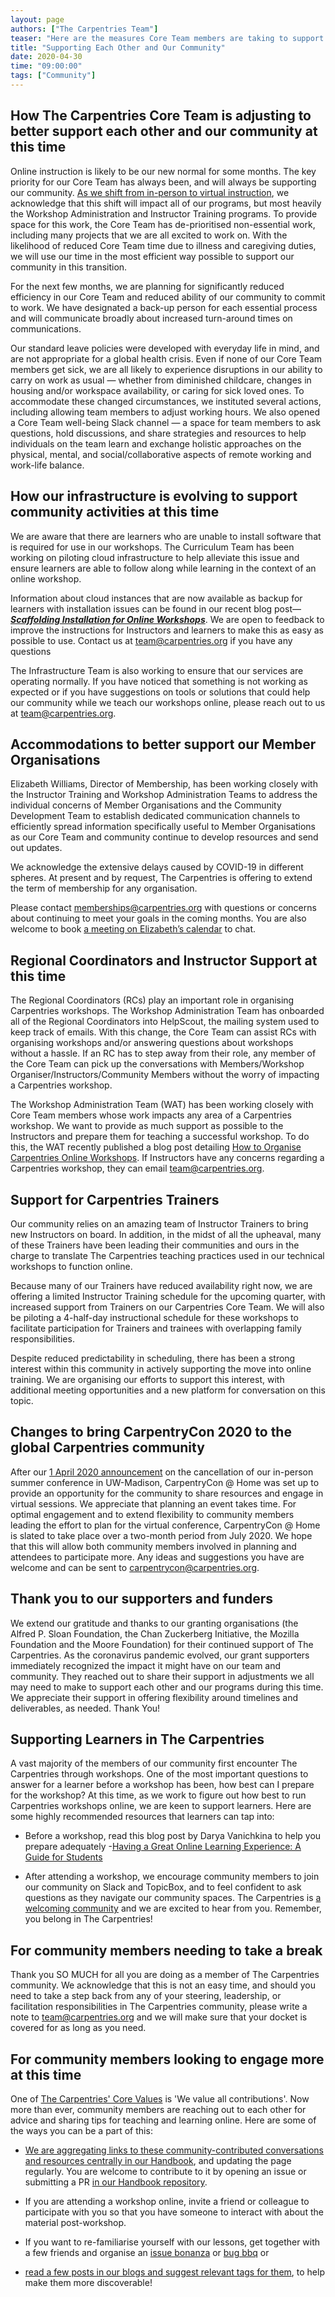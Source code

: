 ```yaml
---
layout: page
authors: ["The Carpentries Team"]
teaser: "Here are the measures Core Team members are taking to support each other and our community during this time"
title: "Supporting Each Other and Our Community"
date: 2020-04-30
time: "09:00:00"
tags: ["Community"]
---
```


## How The Carpentries Core Team is adjusting to better support each other and our community at this time

Online instruction is likely to be our new normal for some months. The key priority for our Core Team has always been, and will always be supporting our community. [As we shift from in-person to virtual instruction](https://carpentries.org/blog/2020/04/instructor-updates-for-online-workshops/), we acknowledge that this shift will impact all of our programs, but most heavily the Workshop Administration and Instructor Training programs. To provide space for this work, the Core Team has de-prioritised non-essential work, including many projects that we are all excited to work on. With the likelihood of reduced Core Team time due to illness and caregiving duties, we will use our time in the most efficient way possible to support our community in this transition.

For the next few months, we are planning for significantly reduced efficiency in our Core Team and reduced ability of our community to commit to work. We have designated a back-up person for each essential process and will communicate broadly about increased turn-around times on communications.

Our standard leave policies were developed with everyday life in mind, and are not appropriate for a global health crisis. Even if none of our Core Team members get sick, we are all likely to experience disruptions in our ability to carry on work as usual — whether from diminished childcare, changes in housing and/or workspace availability, or caring for sick loved ones. To accommodate these changed circumstances, we instituted several actions, including allowing team members to adjust working hours. We also opened a Core Team well-being Slack channel — a space for team members to ask questions, hold discussions, and share strategies and resources to help individuals on the team learn and exchange holistic approaches on the physical, mental, and social/collaborative aspects of remote working and work-life balance.

## How our infrastructure is evolving to support community activities at this time

We are aware that there are learners who are unable to install software that is required for use in our workshops. The Curriculum Team has been working on piloting cloud infrastructure to help alleviate this issue and ensure learners are able to follow along while learning in the context of an online workshop.

Information about cloud instances that are now available as backup for learners with installation issues can be found in our recent blog post—[**_Scaffolding Installation for Online Workshops_**](https://carpentries.org/blog/2020/04/scaffolds/). We are open to feedback to improve the instructions for Instructors and learners to make this as easy as possible to use. Contact us at [team@carpentries.org](mailto:team@carpentries.org) if you have any questions

The Infrastructure Team is also working to ensure that our services are operating normally. If you have noticed that something is not working as expected or if you have suggestions on tools or solutions that could help our community while we teach our workshops online, please reach out to us at [team@carpentries.org](mailto:team@carpentries.org).

## Accommodations to better support our Member Organisations

Elizabeth Williams, Director of Membership, has been working closely with the Instructor Training and Workshop Administration Teams to address the individual concerns of Member Organisations and the Community Development Team to establish dedicated communication channels to efficiently spread information specifically useful to Member Organisations as our Core Team and community continue to develop resources and send out updates.

We acknowledge the extensive delays caused by COVID-19 in different spheres. At present and by request, The Carpentries is offering to extend the term of membership for any organisation.

Please contact [memberships@carpentries.org](mailto:memberships@carpentries.org) with questions or concerns about continuing to meet your goals in the coming months. You are also welcome to book [a meeting on Elizabeth’s calendar](https://calendly.com/ecwilliams8/30min) to chat.   

## Regional Coordinators and Instructor Support at this time

The Regional Coordinators (RCs) play an important role in organising Carpentries workshops. The Workshop Administration Team has onboarded all of the Regional Coordinators into HelpScout, the mailing system used to keep track of emails. With this change, the Core Team can assist RCs with organising workshops and/or answering questions about workshops without a hassle. If an RC has to step away from their role, any member of the Core Team can pick up the conversations with Members/Workshop Organiser/Instructors/Community Members without the worry of impacting a Carpentries workshop.

The Workshop Administration Team (WAT) has been working closely with Core Team members whose work impacts any area of a Carpentries workshop. We want to provide as much support as possible to the Instructors and prepare them for teaching a successful workshop. To do this, the WAT recently published a blog post detailing [How to Organise Carpentries Online Workshops](https://carpentries.org/blog/2020/04/instructor-updates-for-online-workshops/). If Instructors have any concerns regarding a Carpentries workshop, they can email [team@carpentries.org](mailto:team@carpentries.org).

## Support for Carpentries Trainers
Our community relies on an amazing team of Instructor Trainers to bring new Instructors on board. In addition, in the midst of all the upheaval, many of these Trainers have been leading their communities and ours in the charge to translate The Carpentries teaching practices used in our technical workshops to function online.

Because many of our Trainers have reduced availability right now, we are offering a limited Instructor Training schedule for the upcoming quarter, with increased support from Trainers on our Carpentries Core Team. We will also be piloting a 4-half-day instructional schedule for these workshops to facilitate participation for Trainers and trainees with overlapping family responsibilities.

Despite reduced predictability in scheduling, there has been a strong interest within this community in actively supporting the move into online training. We are organising our efforts to support this interest, with additional meeting opportunities and a new platform for conversation on this topic.

## Changes to bring CarpentryCon 2020 to the global Carpentries community

After our [1 April 2020 announcement](https://carpentries.org/blog/2020/04/changes-to-carpentrycon-2020/) on the cancellation of our in-person summer conference in UW-Madison, CarpentryCon @ Home was set up to provide an opportunity for the community to share resources and engage in virtual sessions.  We appreciate that planning an event takes time. For optimal engagement and to extend flexibility to community members leading the effort to plan for the virtual conference, CarpentryCon @ Home is slated to take place over a two-month period from July 2020. We hope that this will allow both community members involved in planning and attendees to participate more. Any ideas and suggestions you have are welcome and can be sent to [carpentrycon@carpentries.org](mailto:carpentrycon@carpentries.org).

## Thank you to our supporters and funders
We extend our gratitude and thanks to our granting organisations (the Alfred P. Sloan Foundation, the Chan Zuckerberg Initiative, the Mozilla Foundation and the Moore Foundation) for their continued support of The Carpentries. As the coronavirus pandemic evolved, our grant supporters immediately recognized the impact it might have on our team and community. They reached out to share their support in adjustments we all may need to make to support each other and our programs during this time. We appreciate their support in offering flexibility around timelines and deliverables, as needed. Thank You!

## Supporting Learners in The Carpentries

A vast majority of the members of our community first encounter The Carpentries through workshops. One of the most important questions to answer for a learner before a workshop has been, how best can I prepare for the workshop? At this time, as we work to figure out how best to run Carpentries workshops online, we are keen to support learners. Here are some highly recommended resources that learners can tap into:

- Before a workshop, read this blog post by Darya Vanichkina to help you prepare adequately -[Having a Great Online Learning Experience: A Guide for Students](https://carpentries.org/blog/2020/04/great-online-learning-student/)

- After attending a workshop, we encourage community members to join our community on Slack and TopicBox, and to feel confident to ask questions as they navigate our community spaces. The Carpentries is [a welcoming community](http://carpentries.org/values) and we are excited to hear from you. Remember, you belong in The Carpentries!

## For community members needing to take a break

Thank you SO MUCH for all you are doing as a member of The Carpentries community. We acknowledge that this is not an easy time, and should you need to take a step back from any of your steering, leadership, or facilitation responsibilities in The Carpentries community, please write a note to [team@carpentries.org](mailto:team@carpentries.org) and we will make sure that your docket is covered for as long as you need.

## For community members looking to engage more at this time

One of [The Carpentries' Core Values](http://carpentries.org/values) is 'We value all contributions'. Now more than ever, community members are reaching out to each other for advice and sharing tips for teaching and learning online. Here are some of the ways you can be a part of this:

- [We are aggregating links to these community-contributed conversations and resources centrally in our Handbook](https://docs.carpentries.org/topic_folders/hosts_instructors/index_online.html), and updating the page regularly. You are welcome to contribute to it by opening an issue or submitting a PR [in our Handbook repository](https://github.com/carpentries/docs.carpentries.org).

- If you are attending a workshop online, invite a friend or colleague to participate with you so that you have someone to interact with about the material post-workshop.

- If you want to re-familiarise yourself with our lessons, get together with a few friends and organise an [issue bonanza](https://datacarpentry.org/blog/2017/02/ecology-issue-bonanza) or [bug bbq](https://datacarpentry.org/blog/2017/04/bug-bbq-results) or

- [read a few posts in our blogs and suggest relevant tags for them](https://carpentries.org/blog/2019/10/carpentries-tagathon/#we-need-you), to help make them more discoverable!
